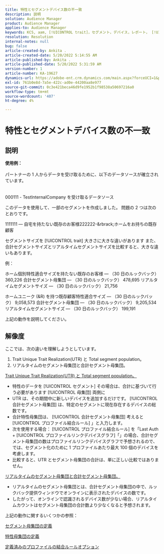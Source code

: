 ```yaml
---
title: 特性とセグメントデバイス数の不一致
description: 説明
solution: Audience Manager
product: Audience Manager
applies-to: Audience Manager
keywords: KCS, aam, [!UICONTROL trait]，セグメント，デバイス，レポート， [!UICONTROL 一意の特性] 適合，合計セグメント母集団，リアルタイムセグメント母集団，合計特性母集団
resolution: Resolution
internal-notes: null
bug: false
article-created-by: Ankita .
article-created-date: 5/20/2022 5:14:55 AM
article-published-by: Ankita .
article-published-date: 5/20/2022 5:31:59 AM
version-number: 1
article-number: KA-19627
dynamics-url: https://adobe-ent.crm.dynamics.com/main.aspx?forceUCI=1&pagetype=entityrecord&etn=knowledgearticle&id=3e2305c7-fbd7-ec11-a7b5-000d3a3ade0f
exl-id: 761b0e8d-7a5e-422c-ad0e-44200aa8e977
source-git-commit: 0c3e421beca46d9fe1952b1f98538a50697216a0
workflow-type: tm+mt
source-wordcount: '407'
ht-degree: 4%

---
```


# 特性とセグメントデバイス数の不一致

## 説明

<b>使用例：</b><br><br>パートナーの 1 人からデータを受け取るために、以下のデータソースが確立されています。<br><br><br>
000111 - TestInternalCompany を受け取るデータソース

このデータを使用して、一部のセグメントを作成しました。 問題の 2 つは次のとおりです。

1111111 — 自宅を持たない既存のお客様222222-&amp;rbrack;ホームをお持ちの既存顧客

セグメントサイズを [!UICONTROL trait] 大きさに大きな違いがあります また、合計セグメントサイズとリアルタイムセグメントサイズを比較すると、大きな違いもあります。

例：

ホーム個別特性適合サイズを持たない既存のお客様 — （30 日のルックバック） 360,226 合計セグメント母集団 — （30 日のルックバック） 478,695 リアルタイムセグメントサイズ — （30 日のルックバック） 21,756

ホームユニーク (&amp;R) を持つ既存顧客特性適合サイズ — （30 日のルックバック） 9,058,573 合計セグメント母集団 — （30 日のルックバック） 9,205,534 リアルタイムセグメントサイズ — （30 日のルックバック） 199,191



上記の動作を説明してください。


## 解像度


ここでは、次の違いを理解しようとしています。
1. Trait Unique Trait Realization(UTR) と Total segment population。
2. リアルタイムのセグメント母集団と合計セグメント母集団。



<u>Trait Unique Trait Realization(UTR) と Total segment population。</u>

- 特性のデータを [!UICONTROL セグメント] その場合は、合計に基づいて行う必要があります [!UICONTROL 母集団] 両側に
- UTR は、その期間中に新しいデバイスを追加するだけです。 [!UICONTROL 合計セグメント母集団] は、特定のセグメントに現在存在するデバイスの総数です。
- 合計特性母集団は、 [!UICONTROL 合計セグメント母集団] 考えると [!UICONTROL プロファイル結合ルール] 」と入力します。
- 次を使用する場合： [!UICONTROL プロファイル結合ルール] を「Last Auth + [!UICONTROL プロファイルリンクデバイスグラフ]「」の場合、合計セグメント母集団の数はプロファイルリンクデバイスグラフで予想されるので、では、セグメント化のために 1 プロファイルあたり最大 100 個のデバイスを考慮します。
- 比較すると、UTR とセグメント母集団の合計は、単に正しい比較ではありません。




<u>リアルタイムのセグメント母集団と合計セグメント母集団。</u>

- リアルタイムのセグメント母集団とは、合計セグメント母集団の中で、ルックバック提供ウィンドウでオンラインに表示されたデバイスの数です。
- したがって、オンラインで認識されるデバイス数が少ない場合、リアルタイムカウントはセグメント母集団の合計数より少なくなると予想されます。




上記の動作に関するいくつかの参照：

[セグメント母集団の定義](https://experienceleague.adobe.com/docs/audience-manager/user-guide/features/segments/segment-builder-data.html?lang=en)

[特性母集団の定義](https://experienceleague.adobe.com/docs/audience-manager/user-guide/features/traits/trait-details-page.html?lang=en)

[定義済みのプロファイルの結合ルールオプション](https://experienceleague.adobe.com/docs/audience-manager/user-guide/features/profile-merge-rules/merge-rule-definitions.html?lang=en)
